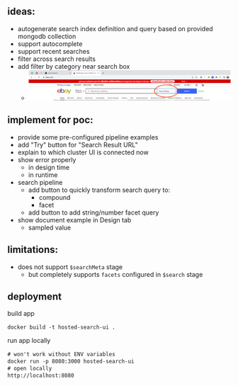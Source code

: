 ## ideas:
- autogenerate search index definition and query based on provided mongodb
  collection
- support autocomplete
- support recent searches
- filter across search results
- add filter by category near search box
    - ![img.png](docs/img/search-box-category.png)

## implement for poc:
- provide some pre-configured pipeline examples
- add "Try" button for "Search Result URL"
- explain to which cluster UI is connected now
- show error properly
    - in design time
    - in runtime
- search pipeline
    - add button to quickly transform search query to:
        - compound
        - facet
    - add button to add string/number facet query
- show document example in Design tab
    - sampled value

## limitations:
- does not support `$searchMeta` stage
    - but completely supports `facets` configured in `$search` stage

## deployment

build app
```shell
docker build -t hosted-search-ui .
```

run app locally
```shell
# won't work without ENV variables
docker run -p 8080:3000 hosted-search-ui
# open locally
http://localhost:8080
```
